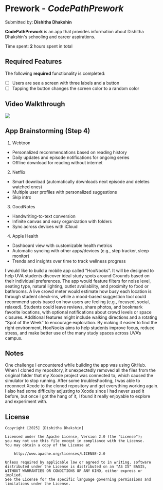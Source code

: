 # Prework - *CodePathPrework*

Submitted by: **Dishitha Dhakshin**

**CodePathPrework** is an app that provides information about Dishitha Dhakshin's schooling and career aspirations.

Time spent: **2** hours spent in total

## Required Features

The following **required** functionality is completed:

- [ ] Users are see a screen with three labels and a button
- [ ] Tapping the button changes the screen color to a random color
 
## Video Walkthrough

<div>
    <a href="https://www.loom.com/share/75c19f5fd677499f95c50a0dcbbecfa0">
    </a>
    <a href="https://www.loom.com/share/75c19f5fd677499f95c50a0dcbbecfa0">
      <img style="max-width:300px;" src="https://cdn.loom.com/sessions/thumbnails/75c19f5fd677499f95c50a0dcbbecfa0-3f4d4690fb941984-full-play.gif">
    </a>
  </div>

## App Brainstorming (Step 4)

1. Webtoon
- Personalized recommendations based on reading history
- Daily updates and episode notifications for ongoing series
- Offline download for reading without internet

2. Netflix
- Smart download (automatically downloads next episode and deletes watched ones)
- Multiple user profiles with personalized suggestions
- Skip intro

3. GoodNotes
- Handwriting-to-text conversion
- Infinite canvas and easy organization with folders
- Sync across devices with iCloud

4. Apple Health
- Dashboard view with customizable health metrics
- Automatic syncing with other apps/devices (e.g., step tracker, sleep monitor)
- Trends and insights over time to track wellness progress

I would like to build a mobile app called "HooNooks". It will be designed to help UVA students discover ideal study spots around Grounds based on their individual preferences. The app would feature filters for noise level, seating type, natural lighting, outlet availability, and proximity to food or bathrooms. A live crowd meter would estimate how busy each location is through student check-ins, while a mood-based suggestion tool could recommend spots based on how users are feeling (e.g., focused, social, relaxed). Students could leave reviews, share photos, and bookmark favorite locations, with optional notifications about crowd levels or space closures. Additional features might include walking directions and a rotating “Spot of the Week” to encourage exploration. By making it easier to find the right environment, HooNooks aims to help students improve focus, reduce stress, and make better use of the many study spaces across UVA’s campus.

## Notes

One challenge I encountered while building the app was using GitHub. When I cloned my repository, it unexpectedly removed all the files from the original folder that my Xcode project was connected to, which caused the simulator to stop running. After some troubleshooting, I was able to reconnect Xcode to the cloned repository and get everything working again. I also had some difficulty adjusting to Xcode since I had never used it before, but once I got the hang of it, I found it really enjoyable to explore and experiment with.



## License

    Copyright [2025] [Dishitha Dhakshin]

    Licensed under the Apache License, Version 2.0 (the "License");
    you may not use this file except in compliance with the License.
    You may obtain a copy of the License at

        http://www.apache.org/licenses/LICENSE-2.0

    Unless required by applicable law or agreed to in writing, software
    distributed under the License is distributed on an "AS IS" BASIS,
    WITHOUT WARRANTIES OR CONDITIONS OF ANY KIND, either express or implied.
    See the License for the specific language governing permissions and
    limitations under the License.
